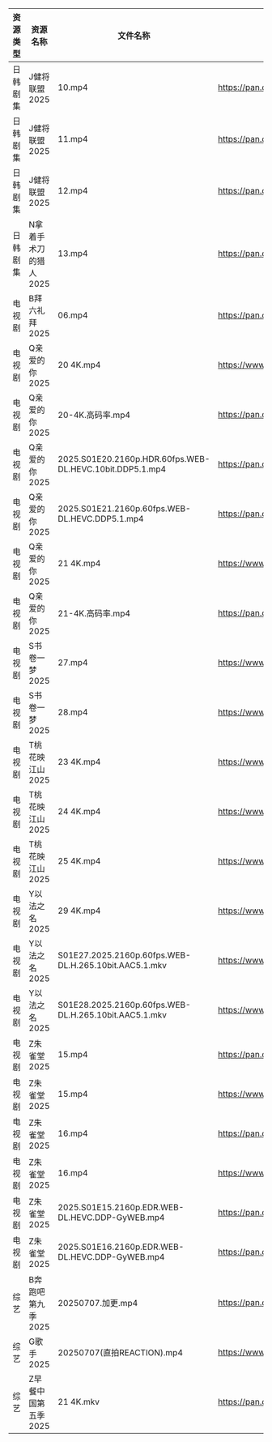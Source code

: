 | 资源类型 | 资源名称          | 文件名称                                                     | 分享链接                                 | 更新时间                |
| ---- | ------------- | -------------------------------------------------------- | ------------------------------------ | ------------------- |
| 日韩剧集 | J健将联盟2025     | 10.mp4                                                   | https://pan.quark.cn/s/c27cc4a0a652  | 2025-07-07 16:24:15 |
| 日韩剧集 | J健将联盟2025     | 11.mp4                                                   | https://pan.quark.cn/s/c27cc4a0a652  | 2025-07-07 16:24:19 |
| 日韩剧集 | J健将联盟2025     | 12.mp4                                                   | https://pan.quark.cn/s/c27cc4a0a652  | 2025-07-07 16:24:23 |
| 日韩剧集 | N拿着手术刀的猎人2025 | 13.mp4                                                   | https://pan.quark.cn/s/425671cbfbc3  | 2025-07-07 01:29:39 |
| 电视剧  | B拜六礼拜2025     | 06.mp4                                                   | https://pan.quark.cn/s/9f4d155dccbf  | 2025-07-07 01:20:17 |
| 电视剧  | Q亲爱的你2025     | 20 4K.mp4                                                | https://www.alipan.com/s/MprfDaHXNYu | 2025-07-07 18:03:26 |
| 电视剧  | Q亲爱的你2025     | 20-4K.高码率.mp4                                            | https://pan.quark.cn/s/1daa10912099  | 2025-07-07 16:30:25 |
| 电视剧  | Q亲爱的你2025     | 2025.S01E20.2160p.HDR.60fps.WEB-DL.HEVC.10bit.DDP5.1.mp4 | https://pan.quark.cn/s/1daa10912099  | 2025-07-07 16:30:12 |
| 电视剧  | Q亲爱的你2025     | 2025.S01E21.2160p.60fps.WEB-DL.HEVC.DDP5.1.mp4           | https://pan.quark.cn/s/1daa10912099  | 2025-07-07 16:30:17 |
| 电视剧  | Q亲爱的你2025     | 21 4K.mp4                                                | https://www.alipan.com/s/MprfDaHXNYu | 2025-07-07 18:03:25 |
| 电视剧  | Q亲爱的你2025     | 21-4K.高码率.mp4                                            | https://pan.quark.cn/s/1daa10912099  | 2025-07-07 16:30:21 |
| 电视剧  | S书卷一梦2025     | 27.mp4                                                   | https://www.alipan.com/s/esC547vA1MK | 2025-07-07 21:00:03 |
| 电视剧  | S书卷一梦2025     | 28.mp4                                                   | https://www.alipan.com/s/esC547vA1MK | 2025-07-07 21:00:02 |
| 电视剧  | T桃花映江山2025    | 23 4K.mp4                                                | https://www.alipan.com/s/2b6AjmS7RVi | 2025-07-07 08:03:44 |
| 电视剧  | T桃花映江山2025    | 24 4K.mp4                                                | https://www.alipan.com/s/2b6AjmS7RVi | 2025-07-07 08:03:44 |
| 电视剧  | T桃花映江山2025    | 25 4K.mp4                                                | https://www.alipan.com/s/2b6AjmS7RVi | 2025-07-07 08:03:43 |
| 电视剧  | Y以法之名2025     | 29 4K.mp4                                                | https://www.alipan.com/s/pQdH7sxTrRw | 2025-07-07 21:03:46 |
| 电视剧  | Y以法之名2025     | S01E27.2025.2160p.60fps.WEB-DL.H.265.10bit.AAC5.1.mkv    | https://www.alipan.com/s/pQdH7sxTrRw | 2025-07-07 21:03:45 |
| 电视剧  | Y以法之名2025     | S01E28.2025.2160p.60fps.WEB-DL.H.265.10bit.AAC5.1.mkv    | https://www.alipan.com/s/pQdH7sxTrRw | 2025-07-07 21:03:45 |
| 电视剧  | Z朱雀堂2025      | 15.mp4                                                   | https://pan.quark.cn/s/e4cf28e84ca5  | 2025-07-07 16:39:55 |
| 电视剧  | Z朱雀堂2025      | 15.mp4                                                   | https://www.alipan.com/s/mTGYb7Y96Ee | 2025-07-07 18:03:52 |
| 电视剧  | Z朱雀堂2025      | 16.mp4                                                   | https://pan.quark.cn/s/e4cf28e84ca5  | 2025-07-07 16:39:58 |
| 电视剧  | Z朱雀堂2025      | 16.mp4                                                   | https://www.alipan.com/s/mTGYb7Y96Ee | 2025-07-07 18:03:52 |
| 电视剧  | Z朱雀堂2025      | 2025.S01E15.2160p.EDR.WEB-DL.HEVC.DDP-GyWEB.mp4          | https://pan.quark.cn/s/e4cf28e84ca5  | 2025-07-07 16:39:52 |
| 电视剧  | Z朱雀堂2025      | 2025.S01E16.2160p.EDR.WEB-DL.HEVC.DDP-GyWEB.mp4          | https://pan.quark.cn/s/e4cf28e84ca5  | 2025-07-07 16:39:49 |
| 综艺   | B奔跑吧第九季2025   | 20250707.加更.mp4                                          | https://pan.quark.cn/s/4bfe51a261fe  | 2025-07-07 16:41:04 |
| 综艺   | G歌手2025       | 20250707(直拍REACTION).mp4                                 | https://www.alipan.com/s/BnAVvcGrxme | 2025-07-07 18:04:04 |
| 综艺   | Z早餐中国第五季2025  | 21 4K.mkv                                                | https://pan.quark.cn/s/8bf6a96b483b  | 2025-07-07 16:39:35 |
